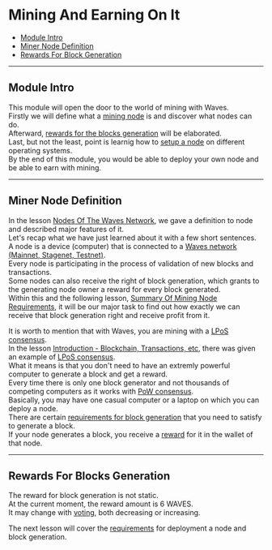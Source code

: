 # Mining And Earning On It #

 - [Module Intro](#module-intro)
 - [Miner Node Definition](#miner-node-definition)
 - [Rewards For Block Generation](#rewards-for-blocks-generation)

---

## Module Intro ##

This module will open the door to the world of mining with Waves.  
Firstly we will define what a [mining node](#miner-node-definition) is and discover what nodes can do.  
Afterward, [rewards for the blocks generation]() will be elaborated.  
Last, but not the least, point is learnig how to [setup a node]() on different operating systems.  
By the end of this module, you would be able to deploy your own node and be able to earn with mining.  

---

## Miner Node Definition ##

In the lesson [Nodes Of The Waves Network](), we gave a definition to node and described major features of it.  
Let's  recap what we have just learned about it with a few short sentences.  
A node is a device (computer) that is connected to a [Waves network (Mainnet, Stagenet, Testnet)]().  
Every node is participating in the process of validation of new blocks and transactions.  
Some nodes can also receive the right of block generation, which grants to the generating node owner a reward for every block generated.  
Within this and the following lesson, [Summary Of Mining Node Requirements](), it will be our major task to find out how exactly we can receive that block generation right and receive profit from it.  

It is worth to mention that with Waves, you are mining with a [LPoS consensus]().  
In the lesson [Introduction - Blockchain, Transactions, etc](), there was given an example of [LPoS consensus]().  
What it means is that you don't need to have an extremly powerful computer to generate a block and get a reward.  
Every time there is only one block generator and not thousands of competing computers as it works with [PoW consensus]().  
Basically, you may have one casual computer or a laptop on which you can deploy a node.  
There are certain [requirements for block generation]() that you need to satisfy to generate a block.  
If your node generates a block, you receive a [reward](#rewards-for-blocks-generation) for it in the wallet of that node.  


---

## Rewards For Blocks Generation ##



The reward for block generation is not static.  
At the current moment, the reward amount is 6 WAVES.  
It may change with [voting](https://docs.waves.tech/en/blockchain/mining/mining-reward#voting), both decreasing or increasing.  


The next lesson will cover the [requirements]() for deployment a node and block generation.  